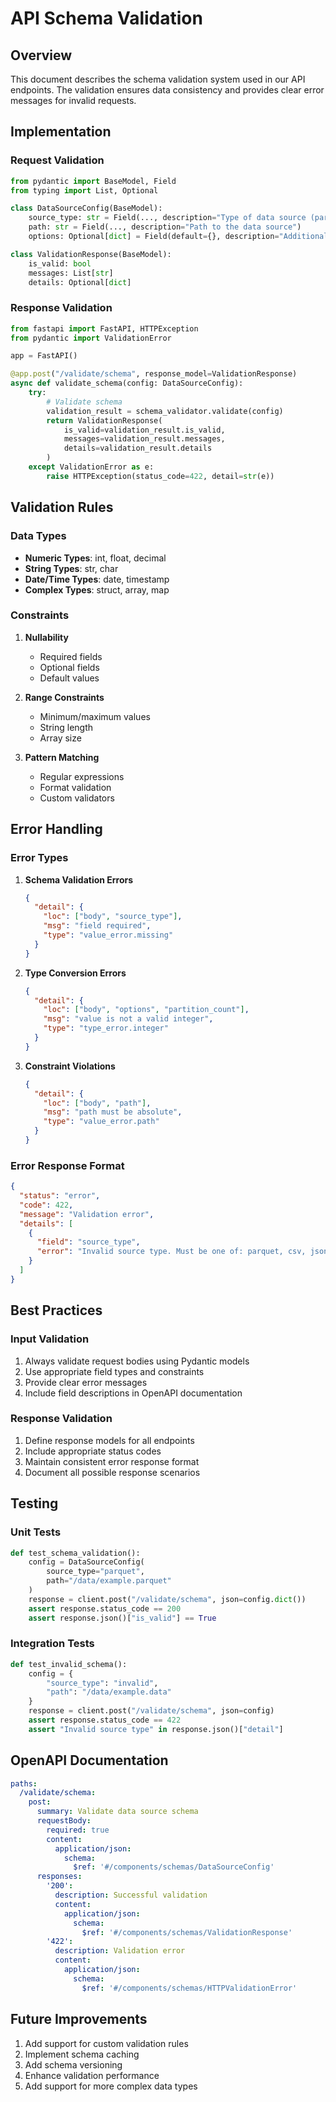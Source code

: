 # API Schema Validation

## Overview
This document describes the schema validation system used in our API endpoints. The validation ensures data consistency and provides clear error messages for invalid requests.

## Implementation

### Request Validation
```python
from pydantic import BaseModel, Field
from typing import List, Optional

class DataSourceConfig(BaseModel):
    source_type: str = Field(..., description="Type of data source (parquet, csv, etc.)")
    path: str = Field(..., description="Path to the data source")
    options: Optional[dict] = Field(default={}, description="Additional options")

class ValidationResponse(BaseModel):
    is_valid: bool
    messages: List[str]
    details: Optional[dict]
```

### Response Validation
```python
from fastapi import FastAPI, HTTPException
from pydantic import ValidationError

app = FastAPI()

@app.post("/validate/schema", response_model=ValidationResponse)
async def validate_schema(config: DataSourceConfig):
    try:
        # Validate schema
        validation_result = schema_validator.validate(config)
        return ValidationResponse(
            is_valid=validation_result.is_valid,
            messages=validation_result.messages,
            details=validation_result.details
        )
    except ValidationError as e:
        raise HTTPException(status_code=422, detail=str(e))
```

## Validation Rules

### Data Types
- **Numeric Types**: int, float, decimal
- **String Types**: str, char
- **Date/Time Types**: date, timestamp
- **Complex Types**: struct, array, map

### Constraints
1. **Nullability**
   - Required fields
   - Optional fields
   - Default values

2. **Range Constraints**
   - Minimum/maximum values
   - String length
   - Array size

3. **Pattern Matching**
   - Regular expressions
   - Format validation
   - Custom validators

## Error Handling

### Error Types
1. **Schema Validation Errors**
   ```json
   {
     "detail": {
       "loc": ["body", "source_type"],
       "msg": "field required",
       "type": "value_error.missing"
     }
   }
   ```

2. **Type Conversion Errors**
   ```json
   {
     "detail": {
       "loc": ["body", "options", "partition_count"],
       "msg": "value is not a valid integer",
       "type": "type_error.integer"
     }
   }
   ```

3. **Constraint Violations**
   ```json
   {
     "detail": {
       "loc": ["body", "path"],
       "msg": "path must be absolute",
       "type": "value_error.path"
     }
   }
   ```

### Error Response Format
```json
{
  "status": "error",
  "code": 422,
  "message": "Validation error",
  "details": [
    {
      "field": "source_type",
      "error": "Invalid source type. Must be one of: parquet, csv, json"
    }
  ]
}
```

## Best Practices

### Input Validation
1. Always validate request bodies using Pydantic models
2. Use appropriate field types and constraints
3. Provide clear error messages
4. Include field descriptions in OpenAPI documentation

### Response Validation
1. Define response models for all endpoints
2. Include appropriate status codes
3. Maintain consistent error response format
4. Document all possible response scenarios

## Testing

### Unit Tests
```python
def test_schema_validation():
    config = DataSourceConfig(
        source_type="parquet",
        path="/data/example.parquet"
    )
    response = client.post("/validate/schema", json=config.dict())
    assert response.status_code == 200
    assert response.json()["is_valid"] == True
```

### Integration Tests
```python
def test_invalid_schema():
    config = {
        "source_type": "invalid",
        "path": "/data/example.data"
    }
    response = client.post("/validate/schema", json=config)
    assert response.status_code == 422
    assert "Invalid source type" in response.json()["detail"]
```

## OpenAPI Documentation
```yaml
paths:
  /validate/schema:
    post:
      summary: Validate data source schema
      requestBody:
        required: true
        content:
          application/json:
            schema:
              $ref: '#/components/schemas/DataSourceConfig'
      responses:
        '200':
          description: Successful validation
          content:
            application/json:
              schema:
                $ref: '#/components/schemas/ValidationResponse'
        '422':
          description: Validation error
          content:
            application/json:
              schema:
                $ref: '#/components/schemas/HTTPValidationError'
```

## Future Improvements
1. Add support for custom validation rules
2. Implement schema caching
3. Add schema versioning
4. Enhance validation performance
5. Add support for more complex data types 